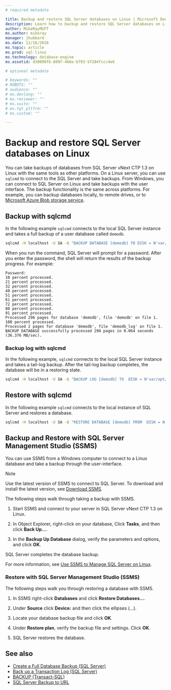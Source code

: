 ```yaml
---
# required metadata

title: Backup and restore SQL Server databases on Linux | Microsoft Docs
description: Learn how to backup and restore SQL Server databases on Linux.
author: MikeRayMSFT 
ms.author: mikeray 
manager: jhubbard
ms.date: 11/16/2016
ms.topic: article
ms.prod: sql-linux
ms.technology: database-engine
ms.assetid: d30090fb-889f-466e-b793-5f284fccc4e6

# optional metadata

# keywords: ""
# ROBOTS: ""
# audience: ""
# ms.devlang: ""
# ms.reviewer: ""
# ms.suite: ""
# ms.tgt_pltfrm: ""
# ms.custom: ""

---
```

# Backup and restore SQL Server databases on Linux

You can take backups of databases from SQL Server vNext CTP 1.3 on Linux with the same tools as other platforms. On a Linux server, you can use `sqlcmd` to connect to the SQL Server and take backups. From Windows, you can connect to SQL Server on Linux and take backups with the user interface. The backup functionality is the same across platforms. For example, you can backup databases locally, to remote drives, or to [Microsoft Azure Blob storage service](http://msdn.microsoft.com/library/dn435916.aspx). 

## Backup with sqlcmd

In the following example `sqlcmd` connects to the local SQL Server instance and takes a full backup of a user database called `demodb`.

```bash
sqlcmd -H localhost -U SA -Q "BACKUP DATABASE [demodb] TO DISK = N'var/opt/mssql/data/demodb.bak' WITH NOFORMAT, NOINIT, NAME = 'demodb-full', SKIP, NOREWIND, NOUNLOAD, STATS = 10"
```

When you run the command, SQL Server will prompt for a password. After you enter the password, the shell will return the results of the backup progress. For example:

```
Password:
10 percent processed.
21 percent processed.
32 percent processed.
40 percent processed.
51 percent processed.
61 percent processed.
72 percent processed.
80 percent processed.
91 percent processed.
Processed 296 pages for database 'demodb', file 'demodb' on file 1.
100 percent processed.
Processed 2 pages for database 'demodb', file 'demodb_log' on file 1.
BACKUP DATABASE successfully processed 298 pages in 0.064 seconds (36.376 MB/sec).
```

### Backup log with sqlcmd

In the following example, `sqlcmd` connects to the local SQL Server instance and takes a tail-log backup. After the tail-log backup completes, the database will be in a restoring state. 

```bash
sqlcmd -H localhost -U SA -Q "BACKUP LOG [demodb] TO  DISK = N'var/opt/mssql/data/demodb_LogBackup_2016-11-14_18-09-53.bak' WITH NOFORMAT, NOINIT,  NAME = N'demodb_LogBackup_2016-11-14_18-09-53', NOSKIP, NOREWIND, NOUNLOAD,  NORECOVERY ,  STATS = 5"
```


## Restore with sqlcmd

In the following example `sqlcmd` connects to the local instance of SQL Server and restores a database.

```bash
sqlcmd -H localhost -U SA -Q "RESTORE DATABASE [demodb] FROM  DISK = N'var/opt/mssql/data/demodb.bak' WITH  FILE = 1,  NOUNLOAD,  REPLACE,  STATS = 5"
```

## Backup and Restore with SQL Server Management Studio (SSMS)

You can use SSMS from a Windows computer to connect to a Linux database and take a backup through the user-interface. 

>[!NOTE] 
> Use the latest version of SSMS to connect to SQL Server. To download and install the latest version, see [Download SSMS](http://msdn.microsoft.com/library/mt238290.aspx). 

The following steps walk through taking a backup with SSMS. 

1. Start SSMS and connect to your server in SQL Server vNext CTP 1.3 on Linux.

1. In Object Explorer, right-click on your database, Click **Tasks**, and then click **Back Up...**.

1. In the **Backup Up Database** dialog, verify the parameters and options, and click **OK**.
 
SQL Server completes the database backup.

For more information, see [Use SSMS to Manage SQL Server on Linux](sql-server-linux-manage-ssms.md).

### Restore with SQL Server Management Studio (SSMS) 

The following steps walk you through restoring a database with SSMS.

1. In SSMS right-click **Databases** and click **Restore Databases...**. 

1. Under **Source** click **Device:** and then click the ellipses (...).

1. Locate your database backup file and click **OK**. 

1. Under **Restore plan**, verify the backup file and settings. Click **OK**. 

1. SQL Server restores the database. 

## See also

* [Create a Full Database Backup (SQL Server)](http://msdn.microsoft.com/library/ms187510.aspx)
* [Back up a Transaction Log (SQL Server)](http://msdn.microsoft.com/library/ms179478.aspx)
* [BACKUP (Transact-SQL)](http://msdn.microsoft.com/library/ms186865.aspx)
* [SQL Server Backup to URL](http://msdn.microsoft.com/library/dn435916.aspx)
